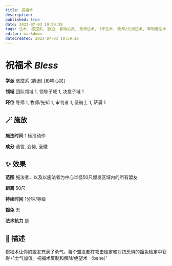 ```yaml
---
title: 祝福术
description: 
published: true
date: 2023-07-03 19:59:28
tags: 法术, 惑控系, 胁迫, 影响心灵, 导师法术, 1环法术, 牧师/先知法术, 审判者法术, 圣骑士法术, 萨满法术, 团队领域, 领导子域, 决意子域
editor: markdown
dateCreated: 2023-07-03 19:59:28
---
```


# **祝福术** *Bless*

**学派** 惑控系 (胁迫) \[影响心灵\] 

**领域** 团队领域 1, 领导子域 1, 决意子域 1

**环位** 导师 1, 牧师/先知 1, 审判者 1, 圣骑士 1, 萨满 1

## 🪄 施放

**施法时间** 1 标准动作

**成分** 语言, 姿势, 圣徽

## ✨ 效果  

**范围** 施法者，以及以施法者为中心半径50尺爆发区域内的所有盟友

**距离** 50尺  

**持续时间** 1分钟/等级 

**豁免** 无

**法术抗力** 是

## 📖 描述

祝福术让你的盟友充满了勇气。每个盟友都在攻击检定和对抗恐惧的豁免检定中获得+1士气加值。祝福术反制和解除‘绝望术 （bane）’
    